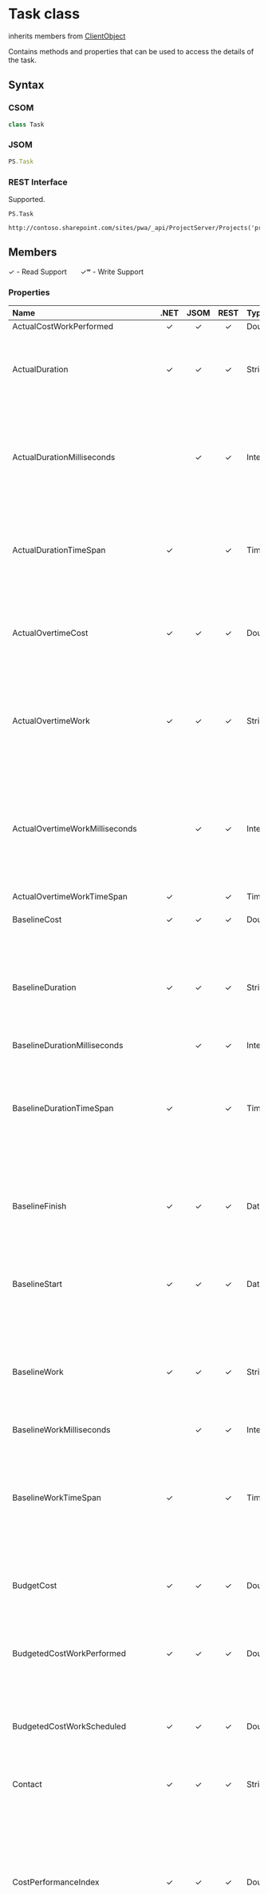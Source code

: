 [comment]: # (Name:Task)
[comment]: # (Name:Microsoft.ProjectServer.Task)
[comment]: # (Type:class)
[comment]: # (Status:Verified)

# <a name="name"></a>Task class

inherits members from [ClientObject](https://msdn.microsoft.com/en-us/library/microsoft.sharepoint.client.clientobject.aspx)<br/>

<a name="description"></a>Contains methods and properties that can be used to access the details of the task.

## <a name="syntax"></a>Syntax

### CSOM

```cs
class Task 
```

### JSOM

```javascript
PS.Task
```

### REST Interface

Supported.

```
PS.Task

http://contoso.sharepoint.com/sites/pwa/_api/ProjectServer/Projects('projectid')/Tasks('taskid')
```

## <a name="members"></a>Members


&#x2713; - Read Support &nbsp;&nbsp;&nbsp;&nbsp;&nbsp;&nbsp;&#x2713;&#x02B7; - Write Support

### <a name="properties"></a>Properties

|**Name**|**.NET**|**JSOM**|**REST**|**Type**|**Description**|
|:-----|:-----:|:-----:|:-----:|:-----|:-----|
|<a name="ActualCostWorkPerformed"></a>ActualCostWorkPerformed|&#x2713;|&#x2713;|&#x2713;|Double|Decimal value|Gets the costs incurred for work already performed by resources on the task to date.|
|<a name="ActualDuration"></a>ActualDuration|&#x2713;|&#x2713;|&#x2713;|String|Gets the span of active working time that is required to complete a task.|
|<a name="ActualDurationMilliseconds"></a>ActualDurationMilliseconds||&#x2713;|&#x2713;|Integer|Gets the time interval, expressed in milliseconds, for the span of active working time that is required to complete a task.|
|<a name="ActualDurationTimeSpan"></a>ActualDurationTimeSpan|&#x2713;||&#x2713;|TimeSpan|Gets the total time interval for the span of active working time that is required to complete a task.|
|<a name="ActualOvertimeCost"></a>ActualOvertimeCost|&#x2713;|&#x2713;|&#x2713;|Double|Gets the costs incurred for overtime work already performed on the task by assigned resources.|
|<a name="ActualOvertimeWork"></a>ActualOvertimeWork|&#x2713;|&#x2713;|&#x2713;|String|Gets the actual amount of overtime work that has already been performed by resources assigned to the task.|
|<a name="ActualOvertimeWorkMilliseconds"></a>ActualOvertimeWorkMilliseconds||&#x2713;|&#x2713;|Integer|Gets the time interval, expressed in milliseconds, for the actual amount of overtime work already performed by resources assigned to the task.|
|<a name="ActualOvertimeWorkTimeSpan"></a>ActualOvertimeWorkTimeSpan|&#x2713;||&#x2713;|TimeSpan||Gets the time interval for the actual amount of overtime work that has already been performed by resources assigned to the task.|
|<a name="BaselineCost"></a>BaselineCost|&#x2713;|&#x2713;|&#x2713;|Double|Gets the total planned cost for the task.|
|<a name="BaselineDuration"></a>BaselineDuration|&#x2713;|&#x2713;|&#x2713;|String|Gets the original span of time that is planned to complete the task, established at the time of the project baseline.|
|<a name="BaselineDurationMilliseconds"></a>BaselineDurationMilliseconds||&#x2713;|&#x2713;|Integer||Gets the time interval, expressed in milliseconds, for the original span of time that is planned to complete the task, established at the time of the project baseline.|
|<a name="BaselineDurationTimeSpan"></a>BaselineDurationTimeSpan|&#x2713;||&#x2713;|TimeSpan|Gets the total time interval for the original span of time that is planned to complete the task, established at the time of the project baseline.|
|<a name="BaselineFinish"></a>BaselineFinish|&#x2713;|&#x2713;|&#x2713;|DateTime|Gets the planned task completion date that was set at the time that the baseline was saved.|
|<a name="BaselineStart"></a>BaselineStart|&#x2713;|&#x2713;|&#x2713;|DateTime|Gets the planned task start date that was set at the time that the baseline was saved.|
|<a name="BaselineWork"></a>BaselineWork|&#x2713;|&#x2713;|&#x2713;|String|Gets the total planned person-hours that are scheduled for a task, as established at the time of the project baseline.|
|<a name="BaselineWorkMilliseconds"></a>BaselineWorkMilliseconds||&#x2713;|&#x2713;|Integer|Decimal value|Gets the time interval, expressed in milliseconds, for the total planned person-hours that are scheduled for the task, as established at the time of the project baseline.|
|<a name="BaselineWorkTimeSpan"></a>BaselineWorkTimeSpan|&#x2713;||&#x2713;|TimeSpan|Gets the total time interval for the total planned person-hours that are scheduled for the task, as established at the time of the project baseline.|
|<a name="BudgetCost"></a>BudgetCost|&#x2713;|&#x2713;|&#x2713;|Double|Gets the budget costs for budget cost resources.|
|<a name="BudgetedCostWorkPerformed"></a>BudgetedCostWorkPerformed|&#x2713;|&#x2713;|&#x2713;|Double|Gets the budgeted cost of work that has been performed (BCWP) on the task to date.|
|<a name="BudgetedCostWorkScheduled"></a>BudgetedCostWorkScheduled|&#x2713;|&#x2713;|&#x2713;|Double|Gets the budgeted cost of work that is scheduled (BCWS) for the task.|
|<a name="Contact"></a>Contact|&#x2713;|&#x2713;|&#x2713;|String|Gets the name of the individual who is responsible for a task.|
|<a name="CostPerformanceIndex"></a>CostPerformanceIndex|&#x2713;|&#x2713;|&#x2713;|Double|Gets the ratio of the baseline costs of work that has been performed on the task to the actual costs of work that has been performed, calculated up to the project status date or today's date.|
|<a name="CostVariance"></a>CostVariance|&#x2713;|&#x2713;|&#x2713;|Double|Gets the difference between the baseline cost and the total cost for the task.|
|<a name="CostVarianceAtCompletion"></a>CostVarianceAtCompletion|&#x2713;|&#x2713;|&#x2713;|Double|Gets the difference between the baseline cost and the total cost at the completion of the task.|
|<a name="CostVariancePercentage"></a>CostVariancePercentage|&#x2713;|&#x2713;|&#x2713;|Integer|Gets the ratio of cost variance (CV) to the budgeted cost of work that has been performed on the task (BCWP), expressed as a percentage.|
|<a name="Created"></a>Created|&#x2713;|&#x2713;|&#x2713;|DateTime|Gets the date and the time when the task was added to the project.|
|<a name="CurrentCostVariance"></a>CurrentCostVariance|&#x2713;|&#x2713;|&#x2713;|Double|Gets the difference between the baseline cost and the actual cost of the task to date.|
|<a name="CustomFields"></a>CustomFields|&#x2713;|&#x2713;|&#x2713;|[CustomFieldCollection](CustomFieldCollection.md)|Gets the collection of custom fields for the task.|
|<a name="DurationVariance"></a>DurationVariance|&#x2713;|&#x2713;|&#x2713;|String|Gets the difference between the baseline duration of the task and the total duration, or current estimated duration, of the task.|
|<a name="DurationVarianceMilliseconds"></a>DurationVarianceMilliseconds||&#x2713;|&#x2713;|Integer|Gets the time interval, expressed in milliseconds, of the difference between the baseline duration of the task and the total duration, or current estimated duration, of the task.|
|<a name="DurationVarianceTimeSpan"></a>DurationVarianceTimeSpan|&#x2713;||&#x2713;|TimeSpan|Gets the total time interval for the difference between the baseline duration of the task and the total duration, or current estimated duration, of the task.|
|<a name="EarliestFinish"></a>EarliestFinish|&#x2713;|&#x2713;|&#x2713;|DateTime|Gets the earliest date that the task could possibly finish, based on the early finish dates of predecessor and successor tasks, other constraints, and any leveling delay.|
|<a name="EarliestStart"></a>EarliestStart|&#x2713;|&#x2713;|&#x2713;|DateTime|Gets the earliest date that the task could possibly begin, based on the early start dates of predecessor and successor tasks and other constraints.|
|<a name="EstimateAtCompletion"></a>EstimateAtCompletion|&#x2713;|&#x2713;|&#x2713;|Double|Gets the estimate at completion (EAC) for the task.|
|<a name="FinishSlack"></a>FinishSlack|&#x2713;|&#x2713;|&#x2713;|String|Gets the duration between the EarlyFinish date and theLateFinish date.|
|<a name="FinishSlackMilliseconds"></a>FinishSlackMilliseconds||&#x2713;|&#x2713;|Integer|Gets the time interval, expressed in milliseconds, of planned person-hours scheduled for an assignment, at the time of the project baseline.|
|<a name="FinishSlackTimeSpan"></a>FinishSlackTimeSpan|&#x2713;||&#x2713;|TimeSpan|Gets the total time interval of planned person-hours scheduled for an assignment, at the time of the project baseline.|
|<a name="FinishVariance"></a>FinishVariance|&#x2713;|&#x2713;|&#x2713;|String|Gets the time that represents the difference between the baseline finish date of the task and the current finish date.|
|<a name="FinishVarianceMilliseconds"></a>FinishVarianceMilliseconds||&#x2713;|&#x2713;|Integer|Gets the time interval, expressed in milliseconds, of the variance of the finish date of the task.|
|<a name="FinishVarianceTimeSpan"></a>FinishVarianceTimeSpan|&#x2713;||&#x2713;|TimeSpan|Gets the time interval for the variance of the finish date of the task.|
|<a name="FixedCostAccrual"></a>FixedCostAccrual|&#x2713;|&#x2713;|&#x2713;|[FixedCostAccrual](FixedCostAccrual.md)|Gets the cost accrual method for how and when fixed costs are to be charged, or accrued, to the cost of the task.|
|<a name="FreeSlack"></a>FreeSlack|&#x2713;|&#x2713;|&#x2713;|String|Gets the amount of time that the task can be delayed without delaying successor tasks.|
|<a name="FreeSlackMilliseconds"></a>FreeSlackMilliseconds||&#x2713;|&#x2713;|Integer|Gets the time interval, expressed in milliseconds, of the amount of time that the task can be delayed without delaying successor tasks.|
|<a name="FreeSlackTimeSpan"></a>FreeSlackTimeSpan|&#x2713;||&#x2713;|TimeSpan|Gets the total time interval for the amount of time that the task can be delayed without delaying successor tasks.|
|<a name="Id"></a>Id|&#x2713;|&#x2713;|&#x2713;|Guid|Gets the GUID of the task.|
|<a name="IgnoreResourceCalendar"></a>IgnoreResourceCalendar|&#x2713;|&#x2713;|&#x2713;|Boolean|Gets a value that indicates whether the resource calendar is ignored when scheduling a task. True indicates the calendar is not used. False indicates that both the resource calendar and task calendar (if defined) are used when scheduling the task.|
|<a name="IsCritical"></a>IsCritical|&#x2713;|&#x2713;|&#x2713;|Boolean|Gets a value that indicates whether the timing for the task is critical or whether there can be any slack in the timing.|
|<a name="IsEffortDriven"></a>IsEffortDriven|&#x2713;|&#x2713;|&#x2713;|Boolean|Gets a value that indicates whether the scheduling of the task is effort-driven.|
|<a name="IsExternalTask"></a>IsExternalTask|&#x2713;|&#x2713;|&#x2713;|Boolean|Gets a value that indicates whether this is a ghost task from another project created by Project Professional.|
|<a name="IsOverAllocated"></a>IsOverAllocated|&#x2713;|&#x2713;|&#x2713;|Boolean|Gets a value that indicates whether the task is overallocated.|
|<a name="IsRecurring"></a>IsRecurring|&#x2713;|&#x2713;|&#x2713;|Boolean|Gets a value that indicates whether the task is part of a recurring series.|
|<a name="IsRecurringSummary"></a>IsRecurringSummary|&#x2713;|&#x2713;|&#x2713;|Boolean|Gets a value that indicates whether the task is the parent of a recurring series.|
|<a name="IsRolledUp"></a>IsRolledUp|&#x2713;|&#x2713;|&#x2713;|Boolean|Gets a value that indicates whether information on the subtask Gantt bars is rolled up to the summary task bar.|
|<a name="IsSubProject"></a>IsSubProject|&#x2713;|&#x2713;|&#x2713;|Boolean|Gets a value that indicates whether the task represents a subproject.|
|<a name="IsSubProjectReadOnly"></a>IsSubProjectReadOnly|&#x2713;|&#x2713;|&#x2713;|Boolean|Gets a value that indicates whether a subproject for this task is read-only.|
|<a name="IsSubProjectScheduledFromFinish"></a>IsSubProjectScheduledFromFinish|&#x2713;|&#x2713;|&#x2713;|Boolean|Gets a value that indicates whether a subproject for this task is set to schedule from finish.|
|<a name="IsSummary"></a>IsSummary|&#x2713;|&#x2713;|&#x2713;|Boolean|Gets a value that indicates whether the task is a summary task.|
|<a name="LatestFinish"></a>LatestFinish|&#x2713;|&#x2713;|&#x2713;|DateTime|Gets the latest date that the task can finish without delaying the finish of the project.|
|<a name="LatestStart"></a>LatestStart|&#x2713;|&#x2713;|&#x2713;|DateTime|Gets the latest date that the task can start without delaying the finish of the project.|
|<a name="LevelingDelay"></a>LevelingDelay|&#x2713;|&#x2713;|&#x2713;|String|Gets the amount of time that leveling can delay the task from its early start.|
|<a name="LevelingDelayMilliseconds"></a>LevelingDelayMilliseconds||&#x2713;|&#x2713;|Integer|Decimal value|Gets the time interval, expressed in milliseconds, for the amount of time that leveling can delay the task from its early start.|
|<a name="LevelingDelayTimeSpan"></a>LevelingDelayTimeSpan|&#x2713;||&#x2713;|TimeSpan|Gets the time interval for the amount of time that leveling can delay the task from its early start.|
|<a name="Modified"></a>Modified|&#x2713;|&#x2713;|&#x2713;|DateTime|Gets the modified date.|
|<a name="Notes"></a>Notes|&#x2713;|&#x2713;|&#x2713;|String|Gets the notes about the task.|
|<a name="OutlinePosition"></a>OutlinePosition|&#x2713;|&#x2713;|&#x2713;|String|Gets the position of the task in the project outline hierarchy.|
|<a name="OvertimeCost"></a>OvertimeCost|&#x2713;|&#x2713;|&#x2713;|Double|Gets the total overtime cost for the task.|
|<a name="OvertimeWork"></a>OvertimeWork|&#x2713;|&#x2713;|&#x2713;|String|Gets the amount of overtime scheduled to be performed on the task.|
|<a name="OvertimeWorkMilliseconds"></a>OvertimeWorkMilliseconds||&#x2713;|&#x2713;|Integer|Gets the time interval, expressed in milliseconds, for the amount of overtime scheduled to be performed on the task.|
|<a name="OvertimeWorkTimeSpan"></a>OvertimeWorkTimeSpan|&#x2713;||&#x2713;|TimeSpan|Gets the total time interval for the amount of overtime scheduled to be performed on the task.|
|<a name="PercentWorkComplete"></a>PercentWorkComplete|&#x2713;|&#x2713;|&#x2713;|Integer|Gets the current status of the task, expressed as the percentage of work that has been completed.|
|<a name="PreLevelingFinish"></a>PreLevelingFinish|&#x2713;|&#x2713;|&#x2713;|DateTime|Gets the finish date of the task as it was before resource leveling was performed.|
|<a name="PreLevelingStart"></a>PreLevelingStart|&#x2713;|&#x2713;|&#x2713;|DateTime|Gets the start date of the task as it was before resource leveling was performed.|
|<a name="RegularWork"></a>RegularWork|&#x2713;|&#x2713;|&#x2713;|String|Gets the total amount of non-overtime work that is scheduled to be performed on the task.|
|<a name="RegularWorkMilliseconds"></a>RegularWorkMilliseconds||&#x2713;|&#x2713;|Integer|Gets the time interval, expressed in milliseconds, for the total amount of non-overtime work that is scheduled to be performed on the task.|
|<a name="RegularWorkTimeSpan"></a>RegularWorkTimeSpan|&#x2713;||&#x2713;|TimeSpan|Gets the total time interval for the total amount of non-overtime work that is scheduled to be performed on the task.|
|<a name="RemainingCost"></a>RemainingCost|&#x2713;|&#x2713;|&#x2713;|Double|Gets the remaining scheduled expense that will be incurred during completion of the remaining scheduled work on the task.|
|<a name="RemainingOvertimeCost"></a>RemainingOvertimeCost|&#x2713;|&#x2713;|&#x2713;|Double|Gets the remaining scheduled overtime expense for the task.|
|<a name="RemainingOvertimeWork"></a>RemainingOvertimeWork|&#x2713;|&#x2713;|&#x2713;|String|Gets the amount of time, such as person-hours or days, that is required to complete the remaining overtime work for a task.|
|<a name="RemainingOvertimeWorkMilliseconds"></a>RemainingOvertimeWorkMilliseconds||&#x2713;|&#x2713;|Integer|Gets the time interval, expressed in milliseconds, for the amount of time, such as person-hours or days, that is required to complete the remaining overtime work for a task.|
|<a name="RemainingOvertimeWorkTimeSpan"></a>RemainingOvertimeWorkTimeSpan|&#x2713;||&#x2713;|TimeSpan|Gets the total time interval for the amount of time, such as person-hours or days, that is required to complete the remaining overtime work for a task.|
|<a name="RemainingWork"></a>RemainingWork|&#x2713;|&#x2713;|&#x2713;|String|Gets the time, such as person-hours or days, that is required to complete the task or set of tasks.|
|<a name="RemainingWorkMilliseconds"></a>RemainingWorkMilliseconds||&#x2713;|&#x2713;|Integer|Gets the time interval, expressed in milliseconds, for the time, such as person-hours or days, that is required to complete the task or set of tasks.|
|<a name="RemainingWorkTimeSpan"></a>RemainingWorkTimeSpan|&#x2713;||&#x2713;|TimeSpan|Gets the total time interval for the time, such as person-hours or days, that is required to complete the task or set of tasks.|
|<a name="Resume"></a>Resume|&#x2713;|&#x2713;|&#x2713;|DateTime|Gets the date that the remaining part of the task is scheduled to resume after progress is entered.|
|<a name="ScheduleCostVariance"></a>ScheduleCostVariance|&#x2713;|&#x2713;|&#x2713;|Double|Gets the difference in cost terms between the current progress and the baseline planned progress for a resource on the task.|
|<a name="ScheduledDuration"></a>ScheduledDuration|&#x2713;|&#x2713;|&#x2713;|String|Gets the total span of active working time for the task as entered or as calculated based on the start date, the finish date, calendars, and other scheduling factors.|
|<a name="ScheduledDurationMilliseconds"></a>ScheduledDurationMilliseconds||&#x2713;|&#x2713;|Integer|Gets the time interval, expressed in milliseconds, for the total span of active working time for the task as entered or as calculated based on the start date, the finish date, calendars, and other scheduling factors.|
|<a name="ScheduledDurationTimeSpan"></a>ScheduledDurationTimeSpan|&#x2713;||&#x2713;|TimeSpan|Gets the time interval for the total span of active working time for the task as entered or as calculated based on the start date, the finish date, calendars, and other scheduling factors.|
|<a name="ScheduledFinish"></a>ScheduledFinish|&#x2713;|&#x2713;|&#x2713;|DateTime|Gets the date when work on the task is scheduled to be complete as it was calculated based on the start date, the duration, dependencies, calendars, and other scheduling factors.|
|<a name="ScheduledStart"></a>ScheduledStart|&#x2713;|&#x2713;|&#x2713;|DateTime|Gets the date when work on the task is scheduled to begin as it was calculated based on dependencies, constraints, calendars, and other scheduling factors.|
|<a name="SchedulePerformanceIndex"></a>SchedulePerformanceIndex|&#x2713;|&#x2713;|&#x2713;|Double|Gets the ratio of the budgeted cost of work performed to the budgeted cost of work scheduled.|
|<a name="ScheduleVariancePercentage"></a>ScheduleVariancePercentage|&#x2713;|&#x2713;|&#x2713;|Integer|Gets the ratio of schedule variance (SV) to budgeted cost of work scheduled (BCWS), expressed as a percentage.|
|<a name="StartSlack"></a>StartSlack|&#x2713;|&#x2713;|&#x2713;|String|Gets the duration between the EarlyStart date and theLateStart date.|
|<a name="StartSlackMilliseconds"></a>StartSlackMilliseconds||&#x2713;|&#x2713;|Integer|Gets the time interval, expressed in milliseconds, for the duration between the EarlyStart date and theLateStart date.|
|<a name="StartSlackTimeSpan"></a>StartSlackTimeSpan|&#x2713;||&#x2713;|TimeSpan|Gets the time interval for the duration between the EarlyStart date and theLateStart date.|
|<a name="StartVariance"></a>StartVariance|&#x2713;|&#x2713;|&#x2713;|String|Gets the time that represents the difference between a baseline start date of the task and its currently scheduled start date.|
|<a name="StartVarianceMilliseconds"></a>StartVarianceMilliseconds||&#x2713;|&#x2713;|Integer|Gets the time interval, expressed in milliseconds, for the variance of the task start date.|
|<a name="StartVarianceTimeSpan"></a>StartVarianceTimeSpan|&#x2713;||&#x2713;|TimeSpan|Gets the time interval for the variance of the task start date.|
|<a name="Stop"></a>Stop|&#x2713;|&#x2713;|&#x2713;|DateTime|Gets the date that represents the end of the actual portion of the task.|
|<a name="SubProject"></a>SubProject|&#x2713;|&#x2713;|&#x2713;|[PublishedProject](PublishedProject.md)|Gets a project that has been inserted into the master project.|
|<a name="ToCompletePerformanceIndex"></a>ToCompletePerformanceIndex|&#x2713;|&#x2713;|&#x2713;|Double|Gets the To Complete Performance Index for the task.|
|<a name="TotalSlack"></a>TotalSlack|&#x2713;|&#x2713;|&#x2713;|String|Gets the time that the task's finish date can be delayed without delaying the project's finish date.|
|<a name="TotalSlackMilliseconds"></a>TotalSlackMilliseconds||&#x2713;|&#x2713;|Integer|Gets the time interval, expressed in milliseconds, for the amount of time that the task finish date can be delayed without delaying the project's finish date.|
|<a name="TotalSlackTimeSpan"></a>TotalSlackTimeSpan|&#x2713;||&#x2713;|TimeSpan|Gets the total time interval for the amount of time that the task finish date can be delayed without delaying the project's finish date.|
|<a name="WorkBreakdownStructure"></a>WorkBreakdownStructure|&#x2713;|&#x2713;|&#x2713;|String|Gets a code that identifies a location in a hierarchical structure that is used to organize tasks for reporting schedules and tracking costs.|
|<a name="WorkVariance"></a>WorkVariance|&#x2713;|&#x2713;|&#x2713;|String|Gets the difference between baseline work and currently scheduled work on a task, expressed as, for example, the number of person-hours or days.|
|<a name="WorkVarianceMilliseconds"></a>WorkVarianceMilliseconds||&#x2713;|&#x2713;|Integer|Gets the time interval, expressed in milliseconds, for the difference between baseline work and currently scheduled work on the task.|
|<a name="WorkVarianceTimeSpan"></a>WorkVarianceTimeSpan|&#x2713;||&#x2713;|TimeSpan|Gets the total time interval for the difference between baseline work and currently scheduled work on the task.|

## <a name="seeAlso"></a>See Also

[DraftTask](DraftTask.md)<br/>
[ProjectSummaryTask](ProjectSummaryTask.md)<br/>
[PublishedTask](PublishedTask.md)<br/>
